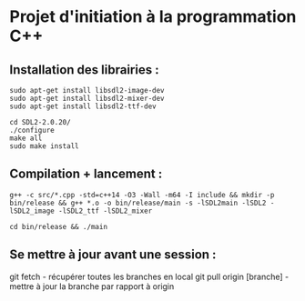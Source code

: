 # Projet d'initiation à la programmation C++

## Installation des librairies :
```
sudo apt-get install libsdl2-image-dev
sudo apt-get install libsdl2-mixer-dev
sudo apt-get install libsdl2-ttf-dev
```
```
cd SDL2-2.0.20/
./configure
make all
sudo make install
```
## Compilation + lancement :
```
g++ -c src/*.cpp -std=c++14 -O3 -Wall -m64 -I include && mkdir -p bin/release && g++ *.o -o bin/release/main -s -lSDL2main -lSDL2 -lSDL2_image -lSDL2_ttf -lSDL2_mixer
```
```
cd bin/release && ./main
```
## Se mettre à jour avant une session :
git fetch - récupérer toutes les branches en local
git pull origin [branche] - mettre à jour la branche par rapport à origin